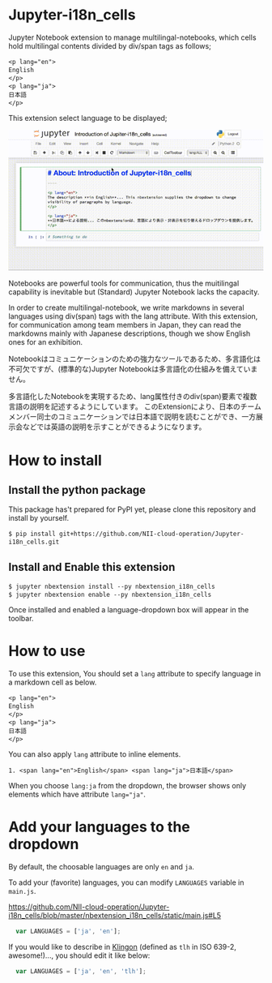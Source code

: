 # Jupyter-i18n_cells
Jupyter Notebook extension to manage multilingal-notebooks, which cells hold multilingal contents divided by div/span tags as follows;

```
<p lang="en">
English
</p>
<p lang="ja">
日本語
</p>
```

This extension select language to be displayed;

![demo](https://raw.githubusercontent.com/NII-cloud-operation/Jupyter-i18n_cells/master/demo.gif)

Notebooks are powerful tools for communication, thus the muitilingal capability is inevitable but (Standard) Jupyter Notebook lacks the capacity.

In order to create multilingal-notebook, we write markdowns in several languages using div(span) tags with the lang attribute.
With this extension, for communication among team members in Japan, they can read the markdowns mainly with Japanese descriptions, though we show English ones for an exhibition.

Notebookはコミュニケーションのための強力なツールであるため、多言語化は不可欠ですが、(標準的な)Jupyter Notebookは多言語化の仕組みを備えていません。

多言語化したNotebookを実現するため、lang属性付きのdiv(span)要素で複数言語の説明を記述するようにしています。
このExtensionにより、日本のチームメンバー同士のコミュニケーションでは日本語で説明を読むことができ、一方展示会などでは英語の説明を示すことができるようになります。


# How to install

## Install the python package

This package has't prepared for PyPI yet, please clone this repository and install by yourself.

```
$ pip install git+https://github.com/NII-cloud-operation/Jupyter-i18n_cells.git
```

## Install and Enable this extension


```
$ jupyter nbextension install --py nbextension_i18n_cells
$ jupyter nbextension enable --py nbextension_i18n_cells
```

Once installed and enabled a language-dropdown box will appear in the toolbar.

# How to use

To use this extension, You should set a `lang` attribute to specify language in a markdown cell as below.

```
<p lang="en">
English
</p>
<p lang="ja">
日本語
</p>
```

You can also apply `lang` attribute to inline elements.

```
1. <span lang="en">English</span> <span lang="ja">日本語</span>
```

When you choose `lang:ja` from the dropdown, the browser shows only elements which have attribute `lang="ja"`.

# Add your languages to the dropdown

By default, the choosable languages are only `en` and `ja`.

To add your (favorite) languages, you can modify `LANGUAGES` variable in `main.js`. 

https://github.com/NII-cloud-operation/Jupyter-i18n_cells/blob/master/nbextension_i18n_cells/static/main.js#L5
```js
  var LANGUAGES = ['ja', 'en'];
```

If you would like to describe in [Klingon](https://en.wikipedia.org/wiki/Klingon_language) (defined as `tlh` in ISO 639-2, awesome!)..., you should edit it like below:

```js
  var LANGUAGES = ['ja', 'en', 'tlh'];
```
